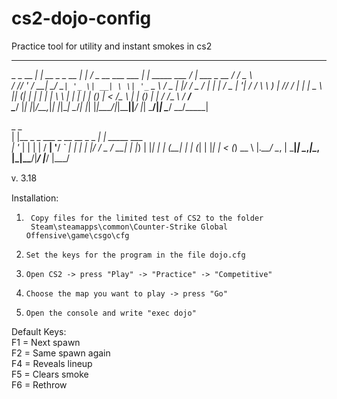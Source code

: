 # cs2-dojo-config
Practice tool for utility and instant smokes in cs2

  _____           _              _     __                 _                __                ___  __ ____   
  \_   \_ __  ___| |_ __ _ _ __ | |_  / _\_ __ ___   ___ | | _____  ___   / _| ___  _ __    / __\/ _\___ \  
   / /\/ '_ \/ __| __/ _` | '_ \| __| \ \| '_ ` _ \ / _ \| |/ / _ \/ __| | |_ / _ \| '__|  / /   \ \  __) | 
/\/ /_ | | | \__ \ || (_| | | | | |_  _\ \ | | | | | (_) |   <  __/\__ \ |  _| (_) | |    / /___ _\ \/ __/  
\____/ |_| |_|___/\__\__,_|_| |_|\__| \__/_| |_| |_|\___/|_|\_\___||___/ |_|  \___/|_|    \____/ \__/_____| 

 _                                  _              
| |__  _   _    ___ _ __ __ _ _   _| | _____  ___  
| '_ \| | | |  / __| '__/ _` | | | | |/ / _ \/ __| 
| |_) | |_| | | (__| | | (_| | |_| |   < (_) \__ \ 
|_.__/ \__, |  \___|_|  \__,_|\__, |_|\_\___/|___/ 
       |___/                  |___/                

ᴠ. 3.18

Installation: 
1.      Copy files for the limited test of CS2 to the folder  
        Steam\steamapps\common\Counter-Strike Global Offensive\game\csgo\cfg    
2.     Set the keys for the program in the file dojo.cfg
3.     Open CS2 -> press "Play" -> "Practice" -> "Competitive"
4.     Choose the map you want to play -> press "Go"
5.     Open the console and write "exec dojo"

Default Keys:  
F1 = Next spawn  
F2 = Same spawn again  
F4 = Reveals lineup  
F5 = Clears smoke  
F6 = Rethrow  
